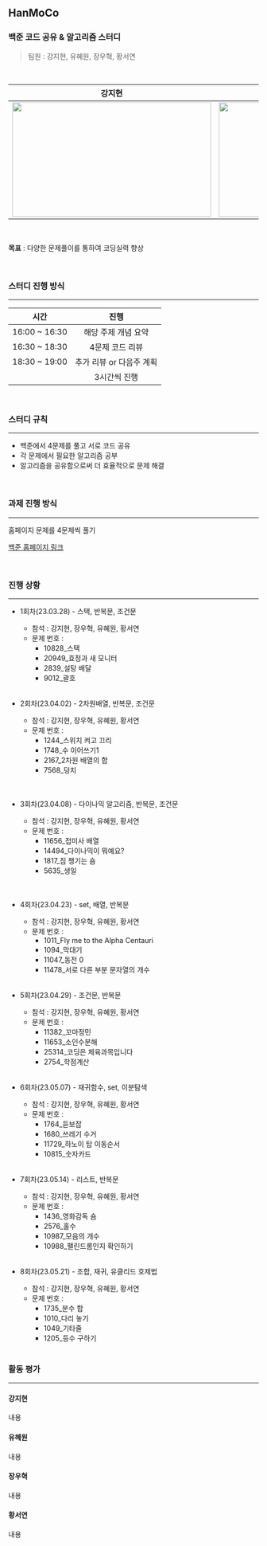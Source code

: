 ## HanMoCo 
### 백준 코드 공유 & 알고리즘 스터디

> 팀원 : 강지현, 유혜원, 장우혁, 황서연
<br>

| 강지현 | 유혜원 | 장우혁 | 황서연 |
| :-----------: | :-----------: | :-----------: | :-----------: |
| <img src="https://user-images.githubusercontent.com/52669844/233824808-152c3938-e13d-4d38-b4eb-78a76691e47c.png"  width="400" height="230"/> |  <img src="https://user-images.githubusercontent.com/52669844/233824958-025c4c13-b06a-4d94-81c3-e36f7fe682d0.png"  width="400" height="230"/>   | <img src="https://user-images.githubusercontent.com/52669844/233824973-b9da123d-357c-4797-ad7f-8c5c46079aea.png"  width="400" height="230"/> | <img src="https://user-images.githubusercontent.com/52669844/233825045-4fea14a5-b972-433f-b051-c7302102fb82.png"  width="400" height="230"/> |

<br>

**목표** : 다양한 문제풀이를 통하여 코딩실력 향상

<br>

### 스터디 진행 방식

---

|     시간      |                진행                 |
| :-----------: | :---------------------------------: |
| 16:00 ~ 16:30 |         해당 주제 개념 요약         |
| 16:30 ~ 18:30 |           4문제 코드 리뷰           |
| 18:30 ~ 19:00 | 추가 리뷰 or 다음주 계획  |
| |3시간씩 진행|

<br>

### 스터디 규칙

---

- 백준에서 4문제를 풀고 서로 코드 공유
- 각 문제에서 필요한 알고리즘 공부 
- 알고리즘을 공유함으로써 더 효율적으로 문제 해결

<br>

### 과제 진행 방식

---

 홈페이지 문제를 4문제씩 풀기

[백준 홈페이지 링크](<https://www.acmicpc.net/>)

<br>

### 진행 상황

---

- 1회차(23.03.28) - 스택, 반복문, 조건문

  - 참석 : 강지현, 장우혁, 유혜원, 황서연
  - 문제 번호 : 
    - 10828_스택
    - 20949_효정과 새 모니터
    - 2839_설탕 배달
    - 9012_괄호
  <br>

- 2회차(23.04.02) - 2차원배열, 반복문, 조건문

  - 참석 : 강지현, 장우혁, 유혜원, 황서연
  - 문제 번호 : 
    - 1244_스위치 켜고 끄리
    - 1748_수 이어쓰기1
    - 2167_2차원 배열의 합
    - 7568_덩치
  <br>

  <br>
- 3회차(23.04.08) - 다이나믹 알고리즘, 반복문, 조건문

  - 참석 : 강지현, 장우혁, 유혜원, 황서연
  - 문제 번호 : 
    - 11656_접미사 배열
    - 14494_다이나믹이 뭐예요?
    - 1817_짐 챙기는 숌
    - 5635_생일
  <br>


  <br>
  
- 4회차(23.04.23) - set, 배열, 반복문

  - 참석 : 강지현, 장우혁, 유혜원, 황서연
  - 문제 번호 : 
    - 1011_Fly me to the Alpha Centauri
    - 1094_막대기
    - 11047_동전 0
    - 11478_서로 다른 부분 문자열의 개수
  <br>

- 5회차(23.04.29) - 조건문, 반복문

  - 참석 : 강지현, 장우혁, 유혜원, 황서연
  - 문제 번호 : 
    - 11382_꼬마정민
    - 11653_소인수분해 
    - 25314_코딩은 체육과목입니다
    - 2754_학점계산 
  <br>

- 6회차(23.05.07) - 재귀함수, set, 이분탐색

  - 참석 : 강지현, 장우혁, 유혜원, 황서연
  - 문제 번호 : 
    - 1764_듣보잡
    - 1680_쓰레기 수거
    - 11729_하노이 탑 이동순서
    - 10815_숫자카드
  <br>
  
- 7회차(23.05.14) - 리스트, 반복문

  - 참석 : 강지현, 장우혁, 유혜원, 황서연
  - 문제 번호 : 
    - 1436_영화감독 숌
    - 2576_홀수
    - 10987_모음의 개수
    - 10988_팰린드롬인지 확인하기
  <br>
  
- 8회차(23.05.21) - 조합, 재귀, 유클리드 호제법

  - 참석 : 강지현, 장우혁, 유혜원, 황서연
  - 문제 번호 : 
    - 1735_분수 합
    - 1010_다리 놓기
    - 1049_기타줄
    - 1205_등수 구하기
  <br>
  
### 활동 평가
  
---
  
#### 강지현
<pre>내용</pre>
  
#### 유혜원
<pre>내용</pre>
  
#### 장우혁
<pre>내용</pre>
  
#### 황서연
<pre>내용</pre>
  
  

